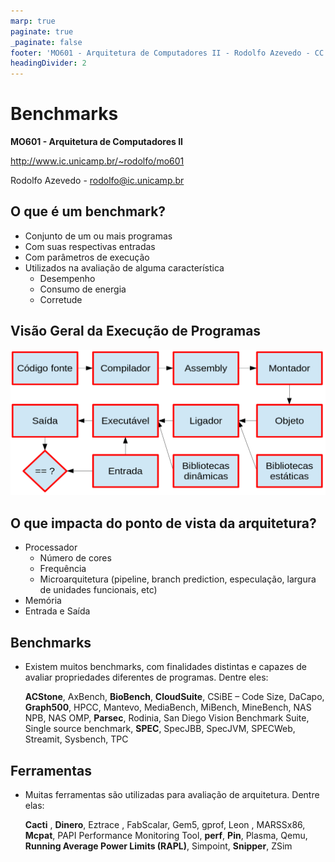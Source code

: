 ```yaml
---
marp: true
paginate: true
_paginate: false
footer: 'MO601 - Arquitetura de Computadores II - Rodolfo Azevedo - CC BY-SA 4.0'
headingDivider: 2
---
```

# Benchmarks

**MO601 - Arquitetura de Computadores II**

http://www.ic.unicamp.br/~rodolfo/mo601

Rodolfo Azevedo - rodolfo@ic.unicamp.br

## O que é um benchmark?

* Conjunto de um ou mais programas
* Com suas respectivas entradas
* Com parâmetros de execução
* Utilizados na avaliação de alguma característica
  * Desempenho
  * Consumo de energia
  * Corretude

## Visão Geral da Execução de Programas

![Fluxo de compilação](compilacao.png)

## O que impacta do ponto de vista da arquitetura?

* Processador
  - Número de cores
  - Frequência
  - Microarquitetura (pipeline, branch prediction, especulação, largura de unidades funcionais, etc)
* Memória
* Entrada e Saída

## Benchmarks

* Existem muitos benchmarks, com finalidades distintas e capazes de avaliar propriedades diferentes de programas. Dentre eles:

  **ACStone**, AxBench, **BioBench**, **CloudSuite**, CSiBE – Code Size, DaCapo, **Graph500**, HPCC, Mantevo, MediaBench, MiBench, MineBench, NAS NPB, NAS OMP, **Parsec**, Rodinia, San Diego Vision Benchmark Suite, Single source benchmark, **SPEC**, SpecJBB, SpecJVM, SPECWeb, Streamit, Sysbench, TPC

## Ferramentas

* Muitas ferramentas são utilizadas para avaliação de arquitetura. Dentre elas:

  **Cacti** , **Dinero**, Eztrace , FabScalar, Gem5, gprof, Leon , MARSSx86, **Mcpat**, PAPI Performance Monitoring Tool, **perf**, **Pin**, Plasma, Qemu, **Running Average Power Limits (RAPL)**, Simpoint, **Snipper**, ZSim
